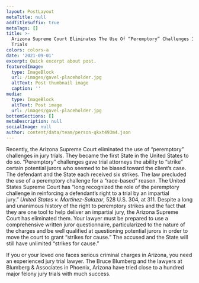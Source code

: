 ```yaml
---
layout: PostLayout
metaTitle: null
addTitleSuffix: true
metaTags: []
title: >-
  Arizona Supreme Court Eliminates The Use Of “Peremptory” Challenges In Jury
  Trials
colors: colors-a
date: '2021-09-01'
excerpt: Quick excerpt about post.
featuredImage:
  type: ImageBlock
  url: /images/gavel-placeholder.jpg
  altText: Post thumbnail image
  caption: ''
media:
  type: ImageBlock
  altText: Post image
  url: /images/gavel-placeholder.jpg
bottomSections: []
metaDescription: null
socialImage: null
author: content/data/team/person-qkxt493m4.json
---
```

Recently, the Arizona Supreme Court eliminated the use of “peremptory” challenges in jury trials. They became the first State in the United States to do so. “Peremptory” challenges gave trial attorneys the ability to “strike” certain potential jurors who seemed to be biased toward the client’s case. The defendant and the State each received six strikes. The law precluded the use of a peremptory challenge for a “race-based” reason. The United States Supreme Court has “long recognized the role of the peremptory challenge in reinforcing a defendant’s right to a trial by an impartial jury.” *United States v. Martinez-Salazar*, 528 U.S. 304, at 311. Despite a long and unanimous history of the right to peremptory strikes and the fact that they are one tool to help deliver an impartial jury, the Arizona Supreme Court has eliminated them. Your lawyer must be prepared to use a comprehensive written juror questionnaire, particularized to the nature of the charges and be well qualified at questioning potential jurors in order to move the court to grant “strikes for cause.” The accused and the State will still have unlimited “strikes for cause.”

If you or your loved one faces serious criminal charges in Arizona, you need an experienced jury trial lawyer. The Bruce Blumberg and the lawyers at Blumberg & Associates in Phoenix, Arizona have tried close to a hundred major felony jury trials with much success.
